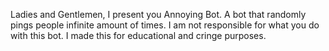 Ladies and Gentlemen, I present you Annoying Bot. A bot that randomly pings people infinite amount of times. I am not responsible for what you do with this bot. I made this for educational and cringe purposes. 

